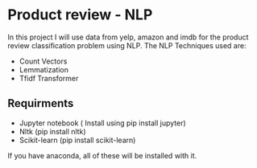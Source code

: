 # Product review - NLP
In this project I will use data from yelp, amazon and imdb for the product review classification problem using NLP.
The NLP Techniques used are:
* Count Vectors
* Lemmatization
* Tfidf Transformer

## Requirments
* Jupyter notebook ( Install using pip install jupyter)
* Nltk (pip install nltk)
* Scikit-learn (pip install scikit-learn)

If you have anaconda, all of these will be installed with it.

